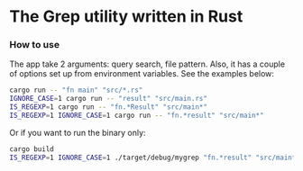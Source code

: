# The Grep utility written in Rust

### How to use
The app take 2 arguments: query search, file pattern.
Also, it has a couple of options set up from environment variables.
See the examples below:
```bash
cargo run -- "fn main" "src/*.rs"
IGNORE_CASE=1 cargo run -- "result" "src/main.rs"
IS_REGEXP=1 cargo run -- "fn.*Result" "src/main*"
IS_REGEXP=1 IGNORE_CASE=1 cargo run -- "fn.*result" "src/main*"
```

Or if you want to run the binary only:
```bash
cargo build
IS_REGEXP=1 IGNORE_CASE=1 ./target/debug/mygrep "fn.*result" "src/main*"
```
